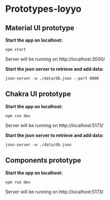 # Prototypes-loyyo

## Material UI prototype
**Start the app on localhost:**

```
npm start
```
Server will be running on http://localhost:3000/

**Start the json server to retrieve and add data:**

```
json-server -w ./data/db.json --port 8000
```

## Chakra UI prototype
**Start the app on localhost:**

```
npm run dev
```

Server will be running on http://localhost:5173/

**Start the json server to retrieve and add data:**

```
json-server -w ./data/db.json
```

## Components prototype
**Start the app on localhost:**

```
npm run dev
```

Server will be running on http://localhost:5173/
